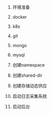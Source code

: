 1.  环境准备

1. docker
2. k8s
3. git
4. mongo
5. mysql


2. 创建namespace
3. 创建shared-dir
4. 创建存储动态供应
5. 启动日志采集系统
6. 启动后台